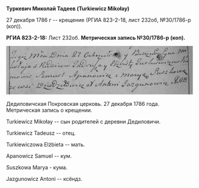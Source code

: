**Туркевич Миколай Тадеев (Turkiewicz Mikołay)**

27 декабря 1786 г -- крещение (РГИА 823-2-18, лист 232об, №30/1786-р
(коп)).

**РГИА 823-2-18:** Лист 232об. **Метрическая запись №30/1786-р (коп).**

![](./media/ef1cbc70d481f580b397d9fd587c131ac09aa246.png)

Дедиловичская Покровская церковь. 27 декабря 1786 года. Метрическая
запись о крещении.

Turkiewicz Mikołay -- сын родителей с деревни Дедиловичи.

Turkiewicz Tadeusz -- отец.

Turkiewiczowa Elżbieta -- мать.

Apanowicz Samuel -- кум.

Suszkowa Marya - кума.

Jazgunowicz Antoni -- ксёндз.
